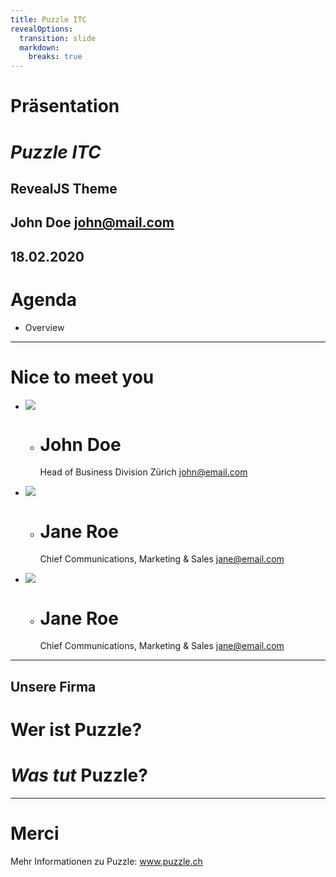 ```yaml
---
title: Puzzle ITC
revealOptions:
  transition: slide
  markdown:
    breaks: true
---
```

<!-- .slide: class="l-cover" -->

# Präsentation
# *Puzzle ITC*
## RevealJS Theme

John Doe
john@mail.com
---
<!-- .slide: class="l-agenda" -->

## 18.02.2020
# Agenda

- Overview

---
<!-- .slide: class="l-icons" -->

# Nice to meet you

- ![](https://randomuser.me/api/portraits/men/73.jpg)
  - # John Doe
    Head of Business
    Division Zürich
    john@email.com

- ![](https://randomuser.me/api/portraits/women/52.jpg)
  - # Jane Roe
    Chief Communications,
    Marketing & Sales
    jane@email.com

- ![](https://randomuser.me/api/portraits/women/48.jpg)
  - # Jane Roe
    Chief Communications,
    Marketing & Sales
    jane@email.com

---
<!-- .slide: class="l-title" -->

## Unsere Firma

# Wer ist Puzzle?
# *Was tut* Puzzle?

---
<!-- .slide: class="l-thanks" -->

# Merci
Mehr Informationen zu Puzzle:
www.puzzle.ch
